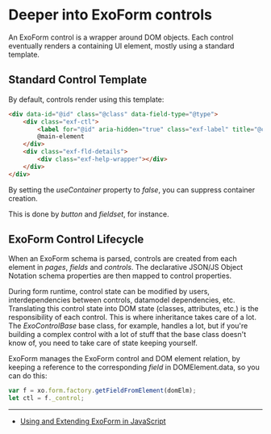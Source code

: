 # Deeper into ExoForm controls

An ExoForm control is a wrapper around DOM objects. Each control eventually renders a containing UI element, mostly using a standard template.

## Standard Control Template

By default, controls render using this template:

```html
<div data-id="@id" class="@class" data-field-type="@type">
    <div class="exf-ctl">
        <label for="@id" aria-hidden="true" class="exf-label" title="@caption">@caption</label>
        @main-element
    </div>
    <div class="exf-fld-details">
        <div class="exf-help-wrapper"></div>
    </div>
</div>
```

By setting the *useContainer* property to *false*, you can suppress container creation.

This is done by *button* and *fieldset*, for instance.

## ExoForm Control Lifecycle

When an ExoForm schema is parsed, controls are created from each element in *pages*, *fields* and *controls*. The declarative JSON/JS Object Notation schema properties are then mapped to control properties.

During form runtime, control state can be modified by users, interdependencies between controls, datamodel dependencies, etc. Translating this control state into DOM state (classes, attributes, etc.) is the responsibility of each control. This is where inheritance takes care of a lot. The *ExoControlBase* base class, for example, handles a lot, but if you're building a complex control with a lot of stuff that the base class doesn't know of, you need to take care of state keeping yourself.

ExoForm manages the ExoForm control and DOM element relation, by keeping a reference to the corresponding *field* in DOMElement.data, so you can do this:

```js
var f = xo.form.factory.getFieldFromElement(domElm);
let ctl = f._control;
```

---

- [Using and Extending ExoForm in JavaScript](./using-xo-javascript.md)
  